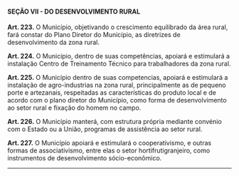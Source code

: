 #### SEÇÃO VII - DO DESENVOLVIMENTO RURAL


**Art. 223.** O Município, objetivando o crescimento equilibrado da área rural, fará constar do Plano Diretor do Município, as diretrizes de desenvolvimento da zona rural.

**Art. 224.** O Município, dentro de suas competências, apoiará e estimulará a instalação Centro de Treinamento Técnico para trabalhadores da zona rural. 

**Art. 225.** O Município dentro de suas competencias, apoiará e estimulará a instalação de agro-industrias na zona rural, principalmente as de pequeno porte e artezanais, respeitadas as características do produto local e de acordo com o plano diretor do Município, como forma de desenvolvimento ao setor rural e fixação do homem no
campo.

**Art. 226.** O Município manterá, com estrutura própria mediante convénio com o Estado ou a União, programas de assistência ao setor rural. 

**Art. 227.** O Município apoiará e estimulará o cooperativismo, e outras formas de associativismo, entre elas o setor hortifrutigranjeiro, como instrumentos de desenvolvimento sócio-econômico.

---